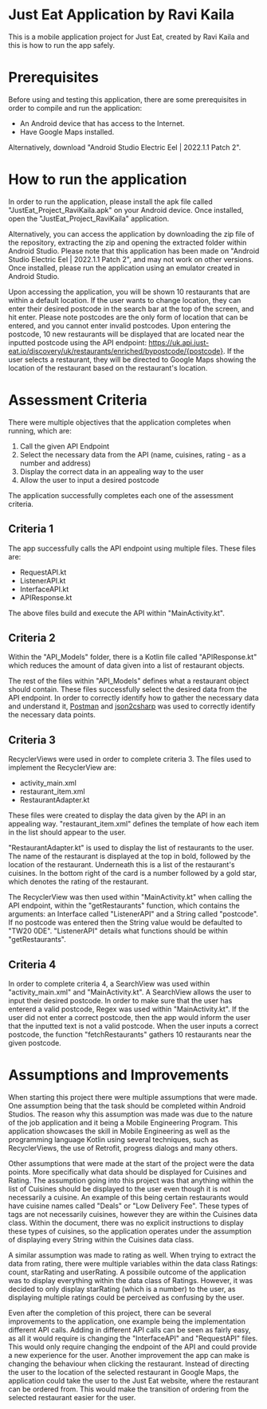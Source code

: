# Just Eat Application by Ravi Kaila
This is a mobile application project for Just Eat, created by Ravi Kaila and this is how to run the app safely.
# Prerequisites
Before using and testing this application, there are some prerequisites in order to compile and run the application:
- An Android device that has access to the Internet.
- Have Google Maps installed.
  
Alternatively, download "Android Studio Electric Eel | 2022.1.1 Patch 2".
# How to run the application 
In order to run the application, please install the apk file called "JustEat_Project_RaviKaila.apk" on your Android device. Once installed, open the "JustEat_Project_RaviKaila" application.

Alternatively, you can access the application by downloading the zip file of the repository, extracting the zip and opening the extracted folder within Android Studio. Please note that this application has been made on "Android Studio Electric Eel | 2022.1.1 Patch 2", and may not work on other versions. Once installed, please run the application using an emulator created in Android Studio. 

Upon accessing the application, you will be shown 10 restaurants that are within a default location. If the user wants to change location, they can enter their desired postcode in the search bar at the top of the screen, and hit enter. Please note postcodes are the only form of location that can be entered, and you cannot enter invalid postcodes. Upon entering the postcode, 10 new restaurants will be displayed that are located near the inputted postcode using the API endpoint: https://uk.api.just-eat.io/discovery/uk/restaurants/enriched/bypostcode/{postcode}. If the user selects a restaurant, they will be directed to Google Maps showing the location of the restaurant based on the restaurant's location.

# Assessment Criteria
There were multiple objectives that the application completes when running, which are: 
1. Call the given API Endpoint
2. Select the necessary data from the API (name, cuisines, rating - as a number and address)
3. Display the correct data in an appealing way to the user
4. Allow the user to input a desired postcode

The application successfully completes each one of the assessment criteria.

## Criteria 1

The app successfully calls the API endpoint using multiple files. These files are:
- RequestAPI.kt
- ListenerAPI.kt
- InterfaceAPI.kt
- APIResponse.kt

The above files build and execute the API within "MainActivity.kt".

## Criteria 2 

Within the "API_Models" folder, there is a Kotlin file called "APIResponse.kt" which reduces the amount of data given into a list of restaurant objects. 

The rest of the files within "API_Models" defines what a restaurant object should contain. These files successfully select the desired data from the API endpoint. In order to correctly identify how to gather the necessary data and understand it, [Postman](https://www.postman.com) and [json2csharp](https://json2csharp.com/code-converters/json-to-pojo) was used to correctly identify the necessary data points.

## Criteria 3

RecyclerViews were used in order to complete criteria 3. The files used to implement the RecyclerView are:
- activity_main.xml
- restaurant_item.xml
- RestaurantAdapter.kt

These files were created to display the data given by the API in an appealing way. "restaurant_item.xml" defines the template of how each item in the list should appear to the user.

"RestaurantAdapter.kt" is used to display the list of restaurants to the user. The name of the restaurant is displayed at the top in bold, followed by the location of the restaurant. Underneath this is a list of the restaurant's cuisines. In the bottom right of the card is a number followed by a gold star, which denotes the rating of the restaurant.

The RecyclerView was then used within "MainActivity.kt" when calling the API endpoint, within the "getRestaurants" function, which contains the arguments: an Interface called "ListenerAPI" and a String called "postcode". If no postcode was entered then the String value would be defaulted to "TW20 0DE". "ListenerAPI" details what functions should be within "getRestaurants".

## Criteria 4 

In order to complete criteria 4, a SearchView was used within "activity_main.xml" and "MainActivity.kt". A SearchView allows the user to input their desired postcode. In order to make sure that the user has entererd a valid postcode, Regex was used within "MainActivity.kt". If the user did not enter a correct postcode, then the app would inform the user that the inputted text is not a valid postcode. When the user inputs a correct postcode, the function "fetchRestaurants" gathers 10 restaurants near the given postcode.

# Assumptions and Improvements

When starting this project there were multiple assumptions that were made. One assumption being that the task should be completed within Android Studios. The reason why this assumption was made was due to the nature of the job application and it being a Mobile Engineering Program. This application showcases the skill in Mobile Engineering as well as the programming language Kotlin using several techniques, such as RecyclerViews, the use of Retrofit, progress dialogs and many others.

Other assumptions that were made at the start of the project were the data points. More specifically what data should be displayed for Cuisines and Rating. The assumption going into this project was that anything within the list of Cuisines should be displayed to the user even though it is not necessarily a cuisine. An example of this being certain restaurants would have cuisine names called "Deals" or "Low Delivery Fee". These types of tags are not necessarily cuisines, however they are within the Cuisines data class. Within the document, there was no explicit instructions to display these types of cuisines, so the application operates under the assumption of displaying every String within the Cuisines data class.

A similar assumption was made to rating as well. When trying to extract the data from rating, there were multiple variables within the data class Ratings: count, starRating and userRating. A possibile outcome of the application was to display everything within the data class of Ratings. However, it was decided to only display starRating (which is a number) to the user, as displaying multiple ratings could be perceived as confusing by the user.

Even after the completion of this project, there can be several improvements to the application, one example being the implementation different API calls. Adding in different API calls can be seen as fairly easy, as all it would require is changing the "InterfaceAPI" and "RequestAPI" files. This would only require changing the endpoint of the API and could provide a new experience for the user. Another improvement the app can make is changing the behaviour when clicking the restaurant. Instead of directing the user to the location of the selected restaurant in Google Maps, the application could take the user to the Just Eat website, where the restaurant can be ordered from. This would make the transition of ordering from the selected restaurant easier for the user.
